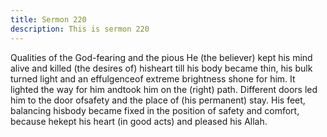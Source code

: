 ```yaml
---
title: Sermon 220
description: This is sermon 220
---
```


Qualities of the God-fearing and the pious
He (the believer) kept his mind alive and killed (the desires of) hisheart till his body became
thin, his bulk turned light and an effulgenceof extreme brightness shone for him. It lighted the
way for him andtook him on the (right) path.
Different doors led him to the door ofsafety and the place of (his permanent) stay. His feet,
balancing hisbody became fixed in the position of safety and comfort, because hekept his
heart (in good acts) and pleased his Allah.